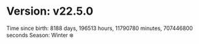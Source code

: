 # Version: v22.5.0
Time since birth: 8188 days, 196513 hours, 11790780 minutes, 707446800 seconds
Season: Winter ❄️

